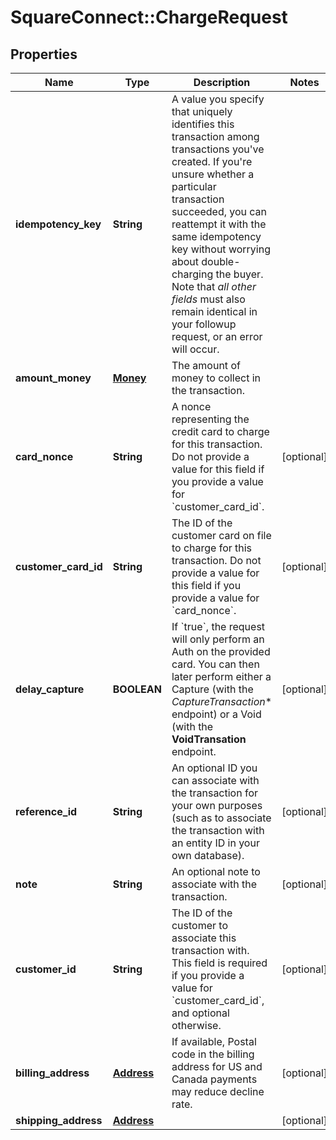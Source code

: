 # SquareConnect::ChargeRequest

## Properties
Name | Type | Description | Notes
------------ | ------------- | ------------- | -------------
**idempotency_key** | **String** | A value you specify that uniquely identifies this transaction among transactions you&#39;ve created.  If you&#39;re unsure whether a particular transaction succeeded, you can reattempt it with the same idempotency key without worrying about double-charging the buyer. Note that *all other fields* must also remain identical in your followup request, or an error will occur. | 
**amount_money** | [**Money**](Money.md) | The amount of money to collect in the transaction. | 
**card_nonce** | **String** | A nonce representing the credit card to charge for this transaction. Do not provide a value for this field if you provide a value for &#x60;customer_card_id&#x60;. | [optional] 
**customer_card_id** | **String** | The ID of the customer card on file to charge for this transaction. Do not provide a value for this field if you provide a value for &#x60;card_nonce&#x60;. | [optional] 
**delay_capture** | **BOOLEAN** | If &#x60;true&#x60;, the request will only perform an Auth on the provided card. You can then later perform either a Capture (with the *CaptureTransaction** endpoint) or a Void (with the **VoidTransation** endpoint. | [optional] 
**reference_id** | **String** | An optional ID you can associate with the transaction for your own purposes (such as to associate the transaction with an entity ID in your own database). | [optional] 
**note** | **String** | An optional note to associate with the transaction. | [optional] 
**customer_id** | **String** | The ID of the customer to associate this transaction with. This field is required if you provide a value for &#x60;customer_card_id&#x60;, and optional otherwise. | [optional] 
**billing_address** | [**Address**](Address.md) | If available, Postal code in the billing address for US and Canada payments may reduce decline rate. | [optional] 
**shipping_address** | [**Address**](Address.md) |  | [optional] 


